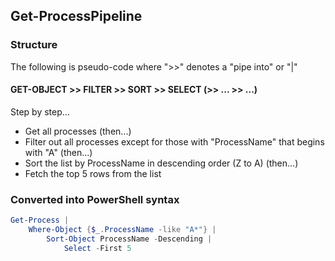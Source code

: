## Get-ProcessPipeline

### Structure

The following is pseudo-code where ">>" denotes a "pipe into" or "|"

#### GET-OBJECT >> FILTER >> SORT >> SELECT (>> ... >> ...)

Step by step...

  * Get all processes (then...)
  * Filter out all processes except for those with "ProcessName" that begins with "A" (then...)
  * Sort the list by ProcessName in descending order (Z to A) (then...)
  * Fetch the top 5 rows from the list 
  
### Converted into PowerShell syntax

```powershell
Get-Process | 
    Where-Object {$_.ProcessName -like "A*"} | 
        Sort-Object ProcessName -Descending | 
            Select -First 5
```
